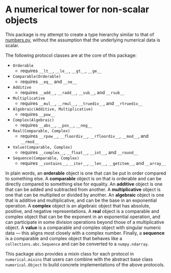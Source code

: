 # A numerical tower for non-scalar objects

This package is my attempt to create a type hierarchy similar to that of [numbers.py](https://peps.python.org/pep-3141/), without the assumption that the underlying numerical data is scalar.

The following protocol classes are at the core of this package:
* `Orderable`
  * requires `__lt__`, `__le__`, `__gt__`, `__ge__`
* `Comparable(Orderable)`
  * requires `__eq__` and `__ne__`
* `Additive`
  * requires `__add__`, `__radd__`, `__sub__`, and `__rsub__`
* `Multiplicative`
  * requires `__mul__`, `__rmul__`, `__truediv__`, and `__rtruediv__`
* `Algebraic(Additive, Multiplicative)`
  * requires `__pow__`
* `Complex(Algebraic)`
  * requires `__abs__`, `__pos__`, `__neg__`
* `Real(Comparable, Complex)`
  * requires `__rpow__`, `__floordiv__`, `__rfloordiv__`, `__mod__`, and `__rmod__`
* `Value(Comparable, Complex)`
  * requires `__complex__`, `__float__`, `__int__`, and `__round__`
* `Sequence(Comparable, Complex)`
  * requires `__contains__`, `__iter__`, `__len__`, `__getitem__`, and `__array__`

In plain words, an **orderable** object is one that can be put in order compared to something else. A **comparable** object is on that is orderable and can be directly compared to something else for equality. An **additive** object is one that can be added and subtracted from another. A **multiplicative** object is one that can be multiplied or divided by another. An **algebraic** object is one that is additive and multiplicative, and can be the base in an exponential operation. A **complex** object is an algebraic object that has absolute, positive, and negative representations. A **real** object is a comparable and complex object that can be the exponent in an exponential operation, and can participate in some division operations beyond those of a multiplicative object. A **value** is a comparable and complex object with singular numeric data &mdash; this aligns most closely with a complex number. Finally, a **sequence** is a comparable and complex object that behaves like a `collections.abc.Sequence` and can be converted to a `numpy.ndarray`.

This package also provides a mixin class for each protocol in `numerical.mixins` that users can combine with the abstract base class `numerical.Object` to build concrete implementations of the above protocols.

